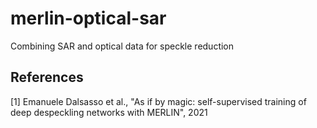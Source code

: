 # merlin-optical-sar
Combining SAR and optical data for speckle reduction

## References

[1] Emanuele Dalsasso et al., "As if by magic: self-supervised training of deep despeckling networks with MERLIN", 2021
